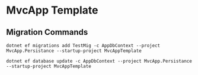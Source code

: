 # MvcApp Template

## Migration Commands

```
dotnet ef migrations add TestMig -c AppDbContext --project MvcApp.Persistance --startup-project MvcAppTemplate
```

```
dotnet ef database update -c AppDbContext --project MvcApp.Persistance --startup-project MvcAppTemplate
```

